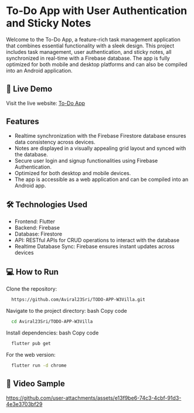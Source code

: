 
# To-Do App with User Authentication and Sticky Notes

Welcome to the To-Do App, a feature-rich task management application that combines essential functionality with a sleek design. This project includes task management, user authentication, and sticky notes, all synchronized in real-time with a Firebase database. The app is fully optimized for both mobile and desktop platforms and can also be compiled into an Android application.


## 🔗 Live Demo

Visit the live website: [To-Do App](https://aviral23sri.github.io/)
## Features

- Realtime synchronization with the Firebase Firestore database ensures data consistency across devices.
- Notes are displayed in a visually appealing grid layout and synced with the database.
- Secure user login and signup functionalities using Firebase Authentication.
- Optimized for both desktop and mobile devices.
- The app is accessible as a web application and can be compiled into an Android app.


## 🛠️ Technologies Used

- Frontend: Flutter
- Backend: Firebase
- Database: Firestore
- API: RESTful APIs for CRUD operations to interact with the database
- Realtime Database Sync: Firebase ensures instant updates across devices
## 💻 How to Run

Clone the repository:
```bash
  https://github.com/Aviral23Sri/TODO-APP-W3Villa.git
```
Navigate to the project directory:
bash
Copy code

```bash
  cd Aviral23Sri/TODO-APP-W3Villa
```
Install dependencies:
bash
Copy code

```bash
  flutter pub get

```
For the web version:
```bash
  flutter run -d chrome

```
## 📸 Video Sample

https://github.com/user-attachments/assets/e13f9be6-74c3-4cbf-91d3-4e3e3703bf29
